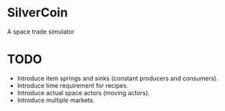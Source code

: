 # SilverCoin
A space trade simulator

# TODO
* Introduce item springs and sinks (constant producers and consumers).
* Introduce time requirement for recipes.
* Introduce actual space actors (moving actors).
* Introduce multiple markets.
